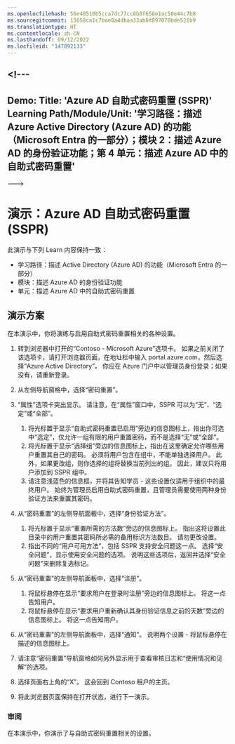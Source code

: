 ```yaml
---
ms.openlocfilehash: 56e48510b5cca7dc77cc8b8f658e1ac50e44c7b8
ms.sourcegitcommit: 15658ca1c7bae8a4dbaa33ab6f897070bde521b9
ms.translationtype: HT
ms.contentlocale: zh-CN
ms.lasthandoff: 09/12/2022
ms.locfileid: "147892133"
---
```

<a name="---"></a><!---
---
Demo: Title: 'Azure AD 自助式密码重置 (SSPR)' Learning Path/Module/Unit: '学习路径：描述 Azure Active Directory (Azure AD) 的功能（Microsoft Entra 的一部分）；模块 2：描述 Azure AD 的身份验证功能；第 4 单元：描述 Azure AD 中的自助式密码重置'
---
--->

# <a name="demo-azure-ad-self-service-password-reset-sspr"></a>演示：Azure AD 自助式密码重置 (SSPR)

此演示与下列 Learn 内容保持一致：

- 学习路径：描述 Active Directory (Azure AD) 的功能（Microsoft Entra 的一部分）
- 模块：描述 Azure AD 的身份验证功能
- 单元：描述 Azure AD 中的自助式密码重置

## <a name="demo-scenario"></a>演示方案

在本演示中，你将演练与启用自助式密码重置相关的各种设置。

1. 转到浏览器中打开的“Contoso - Microsoft Azure”选项卡。 如果之前关闭了该选项卡，请打开浏览器页面，在地址栏中输入 portal.azure.com，然后选择“Azure Active Directory”。 你应在 Azure 门户中以管理员身份登录；如果没有，请重新登录。

1. 从左侧导航窗格中，选择“密码重置”。

1. “属性”选项卡突出显示。  请注意，在“属性”窗口中，SSPR 可以为“无”、“选定”或“全部”。
    1. 将光标置于显示“自助式密码重置已启用”旁边的信息图标上，指出你可选中“选定”，仅允许一组有限的用户重置密码，而不是选择“无”或“全部”。
    1. 将光标置于显示“选择组”旁边的信息图标上，指出在这里确定允许哪些用户重置其自己的密码。   必须将用户包含在组中，不能单独选择用户。  此外，如果更改组，则你选择的组将替换当前列出的组。  因此，建议只将用户添加到 SSPR 组中。
    1. 请注意浅蓝色的信息框，并将其告知学员 - 这些设置仅适用于组织中的最终用户。 始终为管理员启用自助式密码重置，且管理员需要使用两种身份验证方法来重置其密码。

1. 从“密码重置”的左侧导航面板中，选择“身份验证方法”。
    1. 将光标置于显示“重置所需的方法数”旁边的信息图标上。  指出这将设置此目录中的用户重置其密码所必需的备用标识方法数目。   请勿更改设置。
    1. 指出不同的“用户可用方法”，包括 SSPR 支持安全问题这一点。 选择“安全问题”，显示使用安全问题的选项。 说明这些选项后，返回并选择“安全问题”来删除复选标记。

1. 从“密码重置”的左侧导航面板中，选择“注册”。
    1. 将鼠标悬停在显示“要求用户在登录时注册”旁边的信息图标上。   将这一点告知用户。  
    1. 将鼠标悬停在显示“要求用户重新确认其身份验证信息之前的天数”旁边的信息图标上。   将这一点告知用户。  

1. 从“密码重置”的左侧导航面板中，选择“通知”。  说明两个设置 - 将鼠标悬停在描述的信息图标上。

1. 请注意“密码重置”导航窗格如何另外显示用于查看审核日志和“使用情况和见解”的选项。

1. 选择页面右上角的“X”。 这会回到 Contoso 租户的主页。

1. 将此浏览器页面保持在打开状态，进行下一演示。

### <a name="review"></a>审阅

在本演示中，你演示了与自助式密码重置相关的设置。
